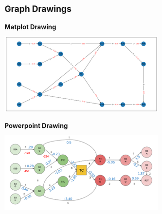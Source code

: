 # Graph Drawings 

## Matplot Drawing
![Matplot + NetworkX generated version of our graph node ids, edge weights, and edge forman ricci curvature value](imgs/matplot.png)

## Powerpoint Drawing
![Powerpoint drawn version of our graph node ids, edge weights, and edge forman ricci curvature values](imgs/powerpoint.png)